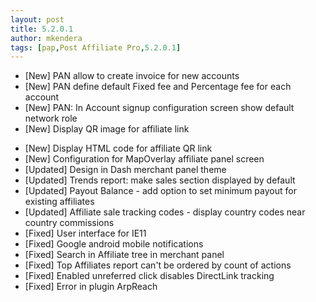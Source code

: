 ```yaml
---
layout: post
title: 5.2.0.1
author: mkendera
tags: [pap,Post Affiliate Pro,5.2.0.1]
---
```


- [New] PAN allow to create invoice for new accounts
- [New] PAN define default Fixed fee and Percentage fee for each account 
- [New] PAN: In Account signup configuration screen show default network role
- [New] Display QR image for affiliate link

<!--more-->

- [New] Display HTML code for affiliate QR link
- [New] Configuration for MapOverlay affiliate panel screen
- [Updated] Design in Dash merchant panel theme
- [Updated] Trends report: make sales section displayed by default
- [Updated] Payout Balance - add option to set minimum payout for existing affiliates
- [Updated] Affiliate sale tracking codes - display country codes near country commissions
- [Fixed] User interface for IE11
- [Fixed] Google android mobile notifications
- [Fixed] Search in Affiliate tree in merchant panel
- [Fixed] Top Affiliates report can't be ordered by count of actions
- [Fixed] Enabled unreferred click disables DirectLink tracking
- [Fixed] Error in plugin ArpReach

